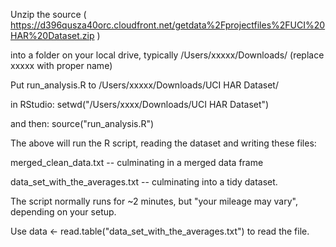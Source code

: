 Unzip the source ( https://d396qusza40orc.cloudfront.net/getdata%2Fprojectfiles%2FUCI%20HAR%20Dataset.zip )

into a folder on your local drive, typically /Users/xxxxx/Downloads/ (replace xxxxx with proper name)

Put run_analysis.R to /Users/xxxxx/Downloads/UCI HAR Dataset/

in RStudio: setwd("/Users/xxxx/Downloads/UCI HAR Dataset")

and then: source("run_analysis.R")

The above will run the R script, reading the dataset and writing these files:

merged_clean_data.txt -- culminating in a merged data frame

data_set_with_the_averages.txt -- culminating into a tidy dataset.

The script normally runs for ~2 minutes, but "your mileage may vary", depending on your setup.

Use data <- read.table("data_set_with_the_averages.txt") to read the file.
